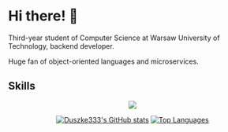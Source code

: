 Hi there! 👋
==============================================================================================================================

Third-year student of Computer Science at Warsaw University of Technology, backend developer.

Huge fan of object-oriented languages and microservices. 

## Skills

<p align="center">
<a href="https://skillicons.dev">
<img src="https://skillicons.dev/icons?i=c,cpp,java,spring,gradle,py,pytorch,golang,rust,html,css,js,ts,nodejs,react,vue,vite,fastapi,terraform,postgres,mongodb,firebase,azure,aws,gcp,docker,githubactions&perline=9"/>
</a>
</p>

<p align="center">
<a href="http://www.github.com/Duszke333"><img src="https://github-readme-stats.vercel.app/api?username=Duszke333&show_icons=true&hide=stars,&count_private=true&title_color=14b8a6&icon_color=14b8a6&hide_border=true&hide_rank=true&include_all_commits=true&theme=transparent&show=reviews&custom_title=Paweł%20Wysocki%27s%20Stats" alt="Duszke333's GitHub stats" /></a>
<a href="https://github.com/Duszke333"><img src="https://github-readme-stats.vercel.app/api/top-langs/?username=Duszke333&langs_count=8&title_color=14b8a6&icon_color=14b8a6&hide_border=true&locale=en&custom_title=Top%20Languages&hide=jupyter%20notebook&layout=compact&theme=transparent" alt="Top Languages" /></a>
</p>
